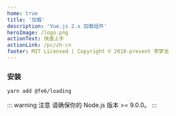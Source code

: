 ```yaml
---
home: true
title: '加载'
description: 'Vue.js 2.x 加载组件'
heroImage: /logo.png
actionText: 快速上手
actionLink: /pc/zh-cn
footer: MIT Licensed | Copyright © 2018-present 李梦龙
---
```


### 安装

``` bash
yarn add @fe6/loading
```

::: warning 注意
请确保你的 Node.js 版本 >= 9.0.0。
:::
